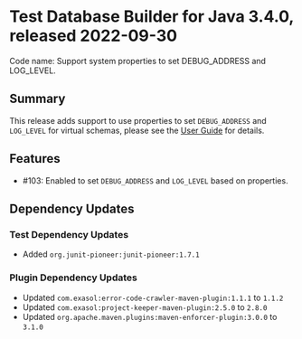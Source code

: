 # Test Database Builder for Java 3.4.0, released 2022-09-30

Code name: Support system properties to set DEBUG_ADDRESS and LOG_LEVEL.

## Summary

This release adds support to use properties to set `DEBUG_ADDRESS` and `LOG_LEVEL` for virtual schemas, please see the [User Guide](https://github.com/exasol/test-db-builder-java/blob/main/doc/user_guide/user_guide.md#debug-output) for details.

## Features

* #103: Enabled to set `DEBUG_ADDRESS` and `LOG_LEVEL` based on properties.

## Dependency Updates

### Test Dependency Updates

* Added `org.junit-pioneer:junit-pioneer:1.7.1`

### Plugin Dependency Updates

* Updated `com.exasol:error-code-crawler-maven-plugin:1.1.1` to `1.1.2`
* Updated `com.exasol:project-keeper-maven-plugin:2.5.0` to `2.8.0`
* Updated `org.apache.maven.plugins:maven-enforcer-plugin:3.0.0` to `3.1.0`
